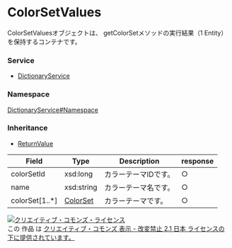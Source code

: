 

# ColorSetValues

ColorSetValuesオブジェクトは、 getColorSetメソッドの実行結果（1 Entity）を保持するコンテナです。

### Service

+ [DictionaryService](../../services/DictionaryService.md)

### Namespace

[DictionaryService#Namespace](../../services/DictionaryService.md#namespace)

### Inheritance

+ [ReturnValue](../Common/ReturnValue.md)

| Field | Type | Description | response |
| ----- | ---- | ----------- | -------- |
| colorSetId | xsd:long | カラーテーマIDです。 | ○ | |
| name | xsd:string | カラーテーマ名です。 | ○ | |
| colorSet[1..*] | [ColorSet](./ColorSet.md) | カラーテーマです。 | ○ | |

<a rel="license" href="http://creativecommons.org/licenses/by-nd/2.1/jp/"><img alt="クリエイティブ・コモンズ・ライセンス" style="border-width:0" src="https://i.creativecommons.org/l/by-nd/2.1/jp/88x31.png" /></a><br />この 作品 は <a rel="license" href="http://creativecommons.org/licenses/by-nd/2.1/jp/">クリエイティブ・コモンズ 表示 - 改変禁止 2.1 日本 ライセンスの下に提供されています。</a>

